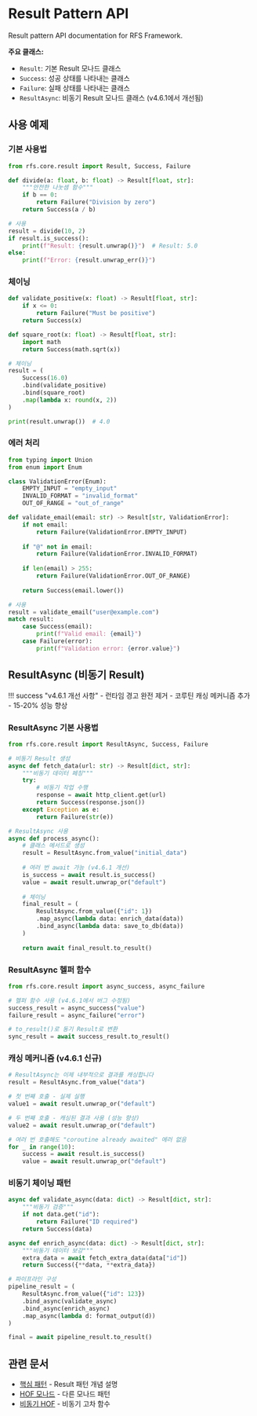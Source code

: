 # Result Pattern API

Result pattern API documentation for RFS Framework.

**주요 클래스:**
- `Result`: 기본 Result 모나드 클래스
- `Success`: 성공 상태를 나타내는 클래스
- `Failure`: 실패 상태를 나타내는 클래스
- `ResultAsync`: 비동기 Result 모나드 클래스 (v4.6.1에서 개선됨)

## 사용 예제

### 기본 사용법

```python
from rfs.core.result import Result, Success, Failure

def divide(a: float, b: float) -> Result[float, str]:
    """안전한 나눗셈 함수"""
    if b == 0:
        return Failure("Division by zero")
    return Success(a / b)

# 사용
result = divide(10, 2)
if result.is_success():
    print(f"Result: {result.unwrap()}")  # Result: 5.0
else:
    print(f"Error: {result.unwrap_err()}")
```

### 체이닝

```python
def validate_positive(x: float) -> Result[float, str]:
    if x <= 0:
        return Failure("Must be positive")
    return Success(x)

def square_root(x: float) -> Result[float, str]:
    import math
    return Success(math.sqrt(x))

# 체이닝
result = (
    Success(16.0)
    .bind(validate_positive)
    .bind(square_root)
    .map(lambda x: round(x, 2))
)

print(result.unwrap())  # 4.0
```

### 에러 처리

```python
from typing import Union
from enum import Enum

class ValidationError(Enum):
    EMPTY_INPUT = "empty_input"
    INVALID_FORMAT = "invalid_format" 
    OUT_OF_RANGE = "out_of_range"

def validate_email(email: str) -> Result[str, ValidationError]:
    if not email:
        return Failure(ValidationError.EMPTY_INPUT)
    
    if "@" not in email:
        return Failure(ValidationError.INVALID_FORMAT)
    
    if len(email) > 255:
        return Failure(ValidationError.OUT_OF_RANGE)
    
    return Success(email.lower())

# 사용
result = validate_email("user@example.com")
match result:
    case Success(email):
        print(f"Valid email: {email}")
    case Failure(error):
        print(f"Validation error: {error.value}")
```

## ResultAsync (비동기 Result)

!!! success "v4.6.1 개선 사항"
    - 런타임 경고 완전 제거
    - 코루틴 캐싱 메커니즘 추가
    - 15-20% 성능 향상

### ResultAsync 기본 사용법

```python
from rfs.core.result import ResultAsync, Success, Failure

# 비동기 Result 생성
async def fetch_data(url: str) -> Result[dict, str]:
    """비동기 데이터 페칭"""
    try:
        # 비동기 작업 수행
        response = await http_client.get(url)
        return Success(response.json())
    except Exception as e:
        return Failure(str(e))

# ResultAsync 사용
async def process_async():
    # 클래스 메서드로 생성
    result = ResultAsync.from_value("initial_data")
    
    # 여러 번 await 가능 (v4.6.1 개선)
    is_success = await result.is_success()
    value = await result.unwrap_or("default")
    
    # 체이닝
    final_result = (
        ResultAsync.from_value({"id": 1})
        .map_async(lambda data: enrich_data(data))
        .bind_async(lambda data: save_to_db(data))
    )
    
    return await final_result.to_result()
```

### ResultAsync 헬퍼 함수

```python
from rfs.core.result import async_success, async_failure

# 헬퍼 함수 사용 (v4.6.1에서 버그 수정됨)
success_result = async_success("value")
failure_result = async_failure("error")

# to_result()로 동기 Result로 변환
sync_result = await success_result.to_result()
```

### 캐싱 메커니즘 (v4.6.1 신규)

```python
# ResultAsync는 이제 내부적으로 결과를 캐싱합니다
result = ResultAsync.from_value("data")

# 첫 번째 호출 - 실제 실행
value1 = await result.unwrap_or("default")

# 두 번째 호출 - 캐싱된 결과 사용 (성능 향상)
value2 = await result.unwrap_or("default")

# 여러 번 호출해도 "coroutine already awaited" 에러 없음
for _ in range(10):
    success = await result.is_success()
    value = await result.unwrap_or("default")
```

### 비동기 체이닝 패턴

```python
async def validate_async(data: dict) -> Result[dict, str]:
    """비동기 검증"""
    if not data.get("id"):
        return Failure("ID required")
    return Success(data)

async def enrich_async(data: dict) -> Result[dict, str]:
    """비동기 데이터 보강"""
    extra_data = await fetch_extra_data(data["id"])
    return Success({**data, **extra_data})

# 파이프라인 구성
pipeline_result = (
    ResultAsync.from_value({"id": 123})
    .bind_async(validate_async)
    .bind_async(enrich_async)
    .map_async(lambda d: format_output(d))
)

final = await pipeline_result.to_result()
```

## 관련 문서

- [핵심 패턴](../../01-core-patterns.md) - Result 패턴 개념 설명
- [HOF 모나드](../hof/monads.md) - 다른 모나드 패턴
- [비동기 HOF](../hof/async.md) - 비동기 고차 함수
